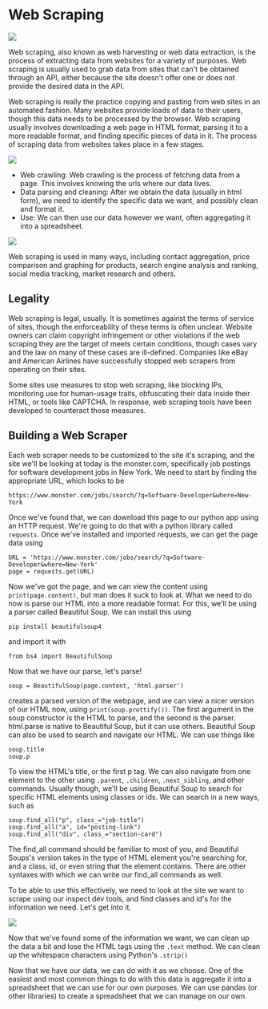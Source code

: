 # Web Scraping

![](https://cdn-media-1.freecodecamp.org/images/8D8WScVgBMYV3BTVbL52-HS9v9f8LoV9fCR7)

Web scraping, also known as web harvesting or web data extraction, is the process of extracting data from websites for a variety of purposes. Web scraping is usually used to grab data from sites that can't be obtained through an API, either because the site doesn't offer one or does not provide the desired data in the API.

Web scraping is really the practice copying and pasting from web sites in an automated fashion. Many websites provide loads of data to their users, though this data needs to be processed by the browser. Web scraping usually involves downloading a web page in HTML format, parsing it to a more readable format, and finding specific pieces of data in it. The process of scraping data from websites takes place in a few stages.

![](https://hirinfotech.com/wp-content/uploads/2019/10/What-is-Web-Scraping.png)

- Web crawling: Web crawling is the process of fetching data from a page.  This involves knowing the urls where our data lives.
- Data parsing and cleaning: After we obtain the data (usually in html form), we need to identify the specific data we want, and possibly clean and format it.
- Use: We can then use our data however we want, often aggregating it into a spreadsheet.

![](https://www.promptcloud.com/wp-content/uploads/2020/02/001-efficient-web-scraping.png)

Web scraping is used in many ways, including contact aggregation, price comparison and graphing for products, search engine analysis and ranking, social media tracking, market research and others.

## Legality

Web scraping is legal, usually. It is sometimes against the terms of service of sites, though the enforceability of these terms is often unclear. Website owners can claim copyright infringement or other violations if the web scraping they are the target of meets certain conditions, though cases vary and the law on many of these cases are ill-defined. Companies like eBay and American Airlines have successfully stopped web scrapers from operating on their sites.

Some sites use measures to stop web scraping, like blocking IPs, monitoring use for human-usage traits, obfuscating their data inside their HTML, or tools like CAPTCHA. In response, web scraping tools have been developed to counteract those measures.

## Building a Web Scraper

Each web scraper needs to be customized to the site it's scraping, and the site we'll be looking at today is the monster.com, specifically job postings for software development jobs in New York.  We need to start by finding the appropriate URL, which looks to be

	https://www.monster.com/jobs/search/?q=Software-Developer&where=New-York
	
Once we've found that, we can download this page to our python app using an HTTP request.  We're going to do that with a python library called `requests`.  Once we've installed and imported requests, we can get the page data using

```
URL = 'https://www.monster.com/jobs/search/?q=Software-Developer&where=New-York'
page = requests.get(URL)
```

Now we've got the page, and we can view the content using `print(page.content)`, but man does it suck to look at.  What we need to do now is parse our HTML into a more readable format.  For this, we'll be using a parser called Beautiful Soup.  We can install this using

	pip install beautifulsoup4
	
and import it with

	from bs4 import BeautifulSoup
	
Now that we have our parse, let's parse!

	soup = BeautifulSoup(page.content, 'html.parser')

creates a parsed version of the webpage, and we can view a nicer version of our HTML now, using `print(soup.prettify())`.  The first argument in the soup constructor is the HTML to parse, and the second is the parser. html.parse is native to Beautiful Soup, but it can use others.  Beautiful Soup can also be used to search and navigate our HTML. We can use things like

	soup.title
	soup.p
	
To view the HTML's title, or the first p tag.  We can also navigate from one element to the other using `.parent`, `.children`, `.next_sibling`, and other commands.  Usually though, we'll be using Beautiful Soup to search for specific HTML elements using classes or ids.  We can search in a new ways, such as

	soup.find_all("p", class_="job-title")
	soup.find_all("a", id="posting-link")
	soup.find_all("div", class_="section-card")

The find_all command should be familiar to most of you, and Beautiful Soups's version takes in the type of HTML element you're searching for, and a class, id, or even string that the element contains.  There are other syntaxes with which we can write our find_all commands as well.

To be able to use this effectively, we need to look at the site we want to scrape using our inspect dev tools, and find classes and id's for the information we need.  Let's get into it.

![](https://miro.medium.com/max/2560/0*5l1YDbdnkWmQwDU5.jpg)

Now that we've found some of the information we want, we can clean up the data a bit and lose the HTML tags using the `.text` method.  We can clean up the whitespace characters using Python's `.strip()`

Now that we have our data, we can do with it as we choose. One of the easiest and most common things to do with this data is aggregate it into a spreadsheet that we can use for our own purposes.  We can use pandas (or other libraries) to create a spreadsheet that we can manage on our own.